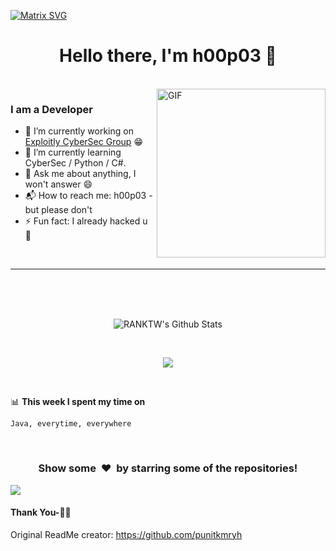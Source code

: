   [![Matrix SVG](https://raw.githubusercontent.com/rodrigograca31/rodrigograca31/master/matrix.svg)](https://www.youtube.com/watch?v=SDkAGkd4NLc) 
<p>
  <h1 align="center"><b>Hello there, I'm h00p03 👋</b></h1>
</p>


<br>

<img align="right" height="270px" alt="GIF" src="https://i.pinimg.com/originals/e4/26/70/e426702edf874b181aced1e2fa5c6cde.gif" />

### I am a Developer
- 🔭 I’m currently working on <a href="https://exploitly.pl/">Exploitly CyberSec Group</a> :grin:
- 🌱 I’m currently learning CyberSec / Python / C#.
- 💬 Ask me about anything, I won't answer :smile:
- 📬 How to reach me: h00p03 - but please don't
- ⚡ Fun fact: I already hacked u :raised_hands:


<br>

<hr>

<br>
<br>
<br>

<p align='center'>
  <img align="center" src="https://github-readme-stats.vercel.app/api?username=h00p03&show_icons=true&title_color=fff&icon_color=79ff97&text_color=efefef&bg_color=24292e" alt="RANKTW's Github Stats">
</p>

<br>

<p align='center'>
  <img align="center" src="https://github-readme-stats.vercel.app/api/top-langs/?username=h00p03&show_icons=true&hide_border=true&theme=radical">
</p>

<br>

📊 **This week I spent my time on**
<!--START_SECTION:waka-->
```text
Java, everytime, everywhere
```
<!--END_SECTION:waka-->

<br>

<div align="center">
<h3 align="center">Show some &nbsp;❤️&nbsp; by starring some of the repositories!</h3>
</div><img src="https://github.com/punitkmryh/punitkmryh/blob/master/wave.svg" />

#### Thank You-🙏🏼


[website]:https://exploitly.pl/

Original ReadMe creator: https://github.com/punitkmryh
